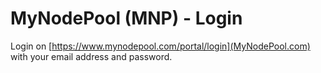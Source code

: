 # MyNodePool (MNP) - Login
Login on [https://www.mynodepool.com/portal/login](MyNodePool.com) with your email address and password.
